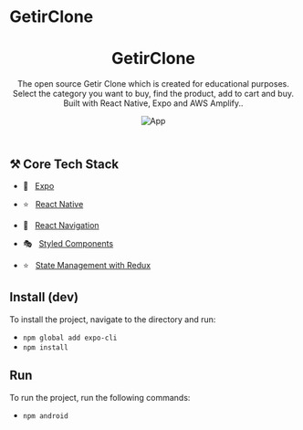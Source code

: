 # GetirClone
<h1 align="center">
   GetirClone
</h1>
<p align="center">
  The open source Getir Clone which is created for educational purposes. Select the category you want to buy, find the product, add to cart and buy.  <br />Built with React Native, Expo and AWS Amplify..
</p>
<p align="center">
  <img src="https://user-images.githubusercontent.com/66990093/178144331-ad50af65-dba8-4adc-85e5-05623a68350f.png" alt="App" />
</p>

<h2>
<br />
⚒️ Core Tech Stack
</h2>

- 🔼 &nbsp; [Expo](https://expo.io/ 'Expo')
- ⭐️ &nbsp; [React Native](https://reactnative.dev/ 'React Native')
- 🔗 &nbsp; [React Navigation](https://reactnavigation.org/ 'React Navigation')
- 🎭 &nbsp; [Styled Components](https://styled-components.com/ 'Styled Components')

- ⭐️ &nbsp; [State Management with Redux](https://redux.js.org/)

<h2>

## Install (dev)

To install the project, navigate to the directory and run:

- `npm global add expo-cli`
- `npm install`

## Run

To run the project, run the following commands:

- `npm android`

